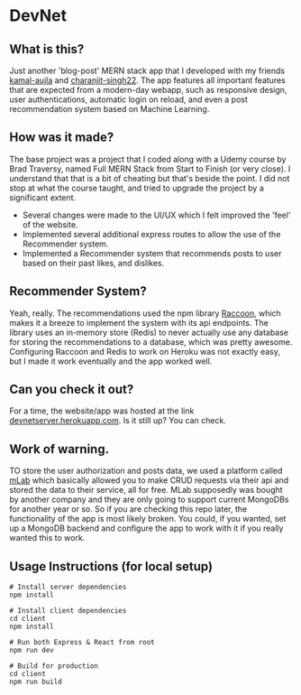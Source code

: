 # DevNet

## What is this?
Just another 'blog-post' MERN stack app that I developed with my friends [kamal-aujla](https://github.com/kamal-aujla) and [charanjit-singh22](https://github.com/charanjit-singh22). The app features all important features that are expected from a modern-day webapp, such as responsive design, user authentications, automatic login on reload, and even a post recommendation system based on Machine Learning.

## How was it made?
The base project was a project that I coded along with a Udemy course by Brad Traversy, named Full MERN Stack from Start to Finish (or very close). I understand that that is a bit of cheating but that's beside the point. I did not stop at what the course taught, and tried to upgrade the project by a significant extent.
* Several changes were made to the UI/UX which I felt improved the 'feel' of the website.
* Implemented several additional express routes to allow the use of the Recommender system.
* Implemented a Recommender system that recommends posts to user based on their past likes, and dislikes.

## Recommender System?
Yeah, really. The recommendations used the npm library [Raccoon](https://www.npmjs.com/package/raccoon), which makes it a breeze to implement the system with its api endpoints. The library uses an in-memory store (Redis) to never actually use any database for storing the recommendations to a database, which was pretty awesome.
Configuring Raccoon and Redis to work on Heroku was not exactly easy, but I made it work eventually and the app worked well.

## Can you check it out?
For a time, the website/app was hosted at the link [devnetserver.herokuapp.com](devnetserver.herokuapp.com). Is it still up? You can check.

## Work of warning.
TO store the user authorization and posts data, we used a platform called [mLab](https://mlab.com/) which basically allowed you to make CRUD requests via their api and stored the data to their service, all for free. MLab supposedly was bought by another company and they are only going to support current MongoDBs for another year or so. So if you are checking this repo later, the functionality of the app is most likely broken. You could, if you wanted, set up a MongoDB backend and configure the app to work with it if you really wanted this to work.

## Usage Instructions (for local setup)

```
# Install server dependencies
npm install

# Install client dependencies
cd client
npm install

# Run both Express & React from root
npm run dev

# Build for production
cd client
npm run build
```
